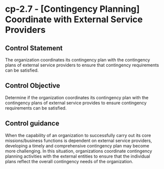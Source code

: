 # cp-2.7 - \[Contingency Planning\] Coordinate with External Service Providers

## Control Statement

The organization coordinates its contingency plan with the contingency plans of external service providers to ensure that contingency requirements can be satisfied.

## Control Objective

Determine if the organization coordinates its contingency plan with the contingency plans of external service provides to ensure contingency requirements can be satisfied.

## Control guidance

When the capability of an organization to successfully carry out its core missions/business functions is dependent on external service providers, developing a timely and comprehensive contingency plan may become more challenging. In this situation, organizations coordinate contingency planning activities with the external entities to ensure that the individual plans reflect the overall contingency needs of the organization.
